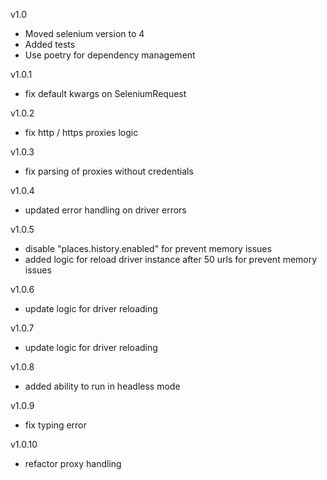 v1.0 
- Moved selenium version to 4
- Added tests
- Use poetry for dependency management

v1.0.1
- fix default kwargs on SeleniumRequest

v1.0.2
- fix http / https proxies logic

v1.0.3
- fix parsing of proxies without credentials

v1.0.4
- updated error handling on driver errors

v1.0.5
- disable "places.history.enabled" for prevent memory issues
- added logic for reload driver instance after 50 urls for prevent memory issues

v1.0.6
- update logic for driver reloading

v1.0.7
- update logic for driver reloading

v1.0.8
- added ability to run in headless mode

v1.0.9
- fix typing error

v1.0.10
- refactor proxy handling
